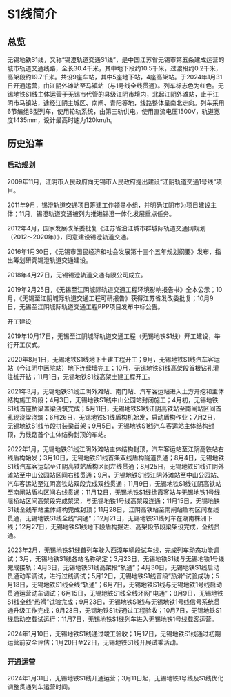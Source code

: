 # S1线简介

## 总览

无锡地铁S1线，又称“锡澄轨道交通S1线”，是中国江苏省无锡市第五条建成运营的城市轨道交通线路，全长30.4千米，其中地下段约10.5千米，过渡段约0.2千米，高架段约19.7千米。共设9座车站，其中5座地下站，4座高架站。于2024年1月31日开通运营，由江阴外滩站至马镇站（与1号线全线贯通）。列车标志色为红色。无锡地铁S1线主体运营于无锡市代管的县级江阴市境内，北起江阴外滩站，止于江阴市马镇站，途经江阴主城区、南闸、青阳等地，线路整体呈南北走向。列车采用6节编组B型列车，使用轮轨系统，由第三轨供电，使用直流电压1500V，轨道宽度1435mm，设计最高时速为120km/h。

## 历史沿革

### 启动规划

2009年11月，江阴市人民政府向无锡市人民政府提出建设“江阴轨道交通1号线“项目。

2011年9月，锡澄轨道交通项目筹建工作领导小组，并明确江阴市为项目建设主体；11月，锡澄轨道交通被列为推进锡澄一体化发展重点任务。

2012年4月，国家发展改革委批复《江苏省沿江城市群城际轨道交通网规划（2012～2020年）》，同意建设锡澄轨道交通。

2016年1月30日，《无锡市国民经济和社会发展第十三个五年规划纲要》发布，指出筹划研究锡澄轨道交通建设。

2018年4月27日，无锡锡澄轨道交通有限公司成立。

2019年2月25日，《无锡至江阴城际轨道交通工程环境影响报告书》全本公示；10月，《无锡至江阴城际轨道交通工程可研报告》获得江苏省发改委批复；10月9日，无锡至江阴城际轨道交通工程PPP项目发布中标公告。

开工建设

2019年10月17日，无锡至江阴城际轨道交通工程（无锡地铁S1线）开工建设，举行开工仪式。

2020年8月1日，无锡地铁S1线地下土建工程开工；9月，无锡地铁S1线汽车客运站（今江阴中医院站）地下连续墙完工；10月，无锡地铁S1线高架段首根钻孔灌注桩开钻；11月1日，无锡地铁S1线高架土建工程开工。

2021年3月，无锡地铁S1线江阴外滩站、南门站、汽车客运站进入土方开挖和主体结构施工阶段；4月3日，无锡地铁S1线中山公园站封闭施工；4月初，无锡地铁S1线首座桥梁盖梁浇筑完成；5月11日，无锡地铁S1线江阴高铁站至南闸站区间首孔现浇梁浇筑；6月26日，无锡地铁S1线盾构机始发，启动盾构作业；7月2日，无锡地铁S1线节段拼装梁首架；9月5日，无锡地铁S1线汽车客运站主体结构封顶，为线路首个主体结构封顶的车站。

2022年1月，无锡地铁S1线江阴外滩站主体结构封顶，汽车客运站至江阴高铁站右线盾构始发；3月10日，无锡地铁S1线首条双线盾构隧道贯通；8月4日，无锡地铁S1线汽车客运站至江阴高铁站盾构区间左线贯通；8月25日，无锡地铁S1线江阴外滩站至中山公园站区间右线贯通；9月，无锡地铁S1线江阴外滩站至中山公园站、汽车客运站至江阴高铁站双段完成双线贯通；11月9日，无锡地铁S1线江阴高铁站至南闸站盾构区间右线贯通；11月12日，无锡地铁S1线徐霞客站与无锡地铁1号线堰桥站区间高架段完成架梁，与无锡地铁1号线高架段连通；11月15日，无锡地铁S1线全线车站主体结构完成封顶；11月28日，江阴高铁站至南闸站盾构区间左线贯通，无锡地铁S1线全线“洞通”；12月21日，无锡地铁S1线列车在湖南株洲下线；12月27日，无锡地铁S1线地下段盾构掘进、高架段节段梁架设完成，全线贯通。

2023年2月，无锡地铁S1线首列车驶入西漳车辆段试车线，完成列车动态功能调试；3月，无锡地铁S1线各站名称确定；3月23日，无锡地铁S1线与无锡地铁1号线完成接轨；4月3日，无锡地铁S1线高架段“轨通”；4月30日，无锡地铁S1线启动贯通动车调试，进行过线调试；5月12日，无锡地铁S1线首段“热滑”试验成功；5月18日，无锡地铁S1线全线“轨通”；6月7日，无锡地铁S1线与无锡地铁1号线启动贯通运营动车调试；6月15日，无锡地铁S1线全线环网“电通”；8月9日，无锡地铁S1线全线“热滑”试验完成；9月23日，无锡地铁S1线与无锡地铁1号线信号系统贯通升级工作完成；9月28日，无锡地铁S1线通过工程验收；10月7日，无锡地铁S1线启动空载试运行；11月7日，无锡地铁S1线列车进入无锡地铁1号线载客运营。

2024年1月10日，无锡地铁S1线通过竣工验收；1月17日，无锡地铁S1线通过初期运营前安全评估；1月20日至22日，无锡地铁S1线开展试乘活动。

### 开通运营

2024年1月31日，无锡地铁S1线开通运营；3月11日起，无锡地铁1号线及S1线优化调整贯通列车运营时间。



